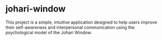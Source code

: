 # johari-window
This project is a simple, intuitive application designed to help users improve their self-awareness and interpersonal communication using the psychological model of the Johari Window.
